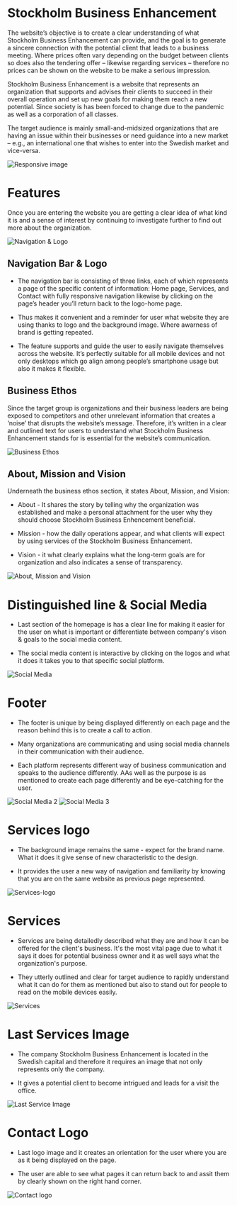 # Stockholm Business Enhancement

The website’s objective is to create a clear understanding of what Stockholm Business Enhancement can provide, and the goal is to generate a sincere connection with the potential client that leads to a business meeting. Where prices often vary depending on the budget between clients so does also the tendering offer – likewise regarding services – therefore no prices can be shown on the website to be make a serious impression.   

Stockholm Business Enhancement is a website that represents an organization that supports and advises their clients to succeed in their overall operation and set up new goals for making them reach a new potential. Since society is has been forced to change due to the pandemic as well as a corporation of all classes. 

The target audience is mainly small-and-midsized organizations that are having an issue within their businesses or need guidance into a new market – e.g., an international one that wishes to enter into the Swedish market and vice-versa. 


![Responsive image](/docs/images/rep-image.png)

# Features

Once you are entering the website you are getting a clear idea of what kind it is and a sense of interest by continuing to investigate further to find out more about the organization. 

![Navigation & Logo](/docs/images/Navigation-Logo.png)

## Navigation Bar & Logo

- The navigation bar is consisting of three links, each of which represents a page of the specific content of information: Home page, Services, and Contact with fully responsive navigation likewise by clicking on the page’s header you’ll return back to the logo-home page. 

- Thus makes it convenient and a reminder for user what website they are using thanks to logo and the background image. Where awarness of brand is getting repeated.  

- The feature supports and guide the user to easily navigate themselves across the website. It’s perfectly suitable for all mobile devices and not only desktops which go align among people’s smartphone usage but also it makes it flexible.



## Business Ethos 

Since the target group is organizations and their business leaders are being exposed to competitors and other unrelevant information that creates a ‘noise’ that disrupts the website’s message. Therefore, it’s written in a clear and outlined text for users to understand what Stockholm Business Enhancement stands for is essential for the website’s communication.

![Business Ethos](/docs/images/business-ethos.png)

## About, Mission and Vision

Underneath the business ethos section, it states About, Mission, and Vision: 

- About - It shares the story by telling why the organization was established and make a personal attachment for the user why they should choose Stockholm Business Enhencement beneficial. 

- Mission - how the daily operations appear, and what clients will expect by using services of the Stockholm Business Enhancement.

- Vision - it what clearly explains what the long-term goals are for organization and also indicates a sense of transparency.  

![About, Mission and Vision](/docs/images/about-section.png)

# Distinguished line & Social Media

- Last section of the homepage is has a clear line for making it easier for the user on what is important or differentiate between company's vison & goals to the social media content.

- The social media content is interactive by clicking on the logos and what it does it takes you to that specific social platform. 

![Social Media](/docs/images/social-media.png)

# Footer 

- The footer is unique by being displayed differently on each page and the reason behind this is to create a call to action. 

- Many organizations are communicating and using social media channels in their communication with their audience. 

- Each platform represents different way of business communication and speaks to the audience differently. AAs well as the purpose is as mentioned to create each page differently and be eye-catching for the user.

![Social Media 2](/docs/images/footer-big.png)
![Social Media 3](/docs/images/footer-contact.png)

# Services logo

 - The background image remains the same - expect for the brand name. What it does it give sense of new characteristic to the design. 

 - It provides the user a new way of navigation and familiarity by knowing that you are on the same website as previous page represented. 

![Services-logo](/docs/images/services-logo.png)

# Services

- Services are being detailedly described what they are and how it can be offered for the client's business. It's the most vital page due to what it says it does for potential business owner and it as well says what the organization's purpose. 

- They utterly outlined and clear for target audience to rapidly understand what it can do for them as mentioned but also to stand out for people to read on the mobile devices easily. 

![Services](/docs/images/services.png)

# Last Services Image

- The company Stockholm Business Enhancement is located in the Swedish capital and therefore it requires an image that not only represents only the company. 

- It gives a potential client to become intrigued and leads for a visit the office.

![Last Service Image](/docs/images/last-image-service.png)

# Contact Logo

- Last logo image and it creates an orientation for the user where you are as it being displayed on the page. 

- The user are able to see what pages it can return back to and assit them by clearly shown on the right hand corner. 

![Contact logo](/docs/images/contact-logo.png)


